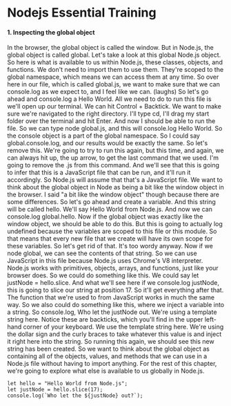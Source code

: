 # Nodejs Essential Training
#### 1. Inspecting the global object
In the browser, the global object is called the window. But in Node.js, the global object is called global. Let's take a look at this global Node.js object. So here is what is available to us within Node.js, these classes, objects, and functions. We don't need to import them to use them. They're scoped to the global namespace, which means we can access them at any time. So over here in our file, which is called global.js, we want to make sure that we can console.log as we expect to, and I feel like we can. (laughs) So let's go ahead and console.log a Hello World. All we need to do to run this file is we'll open up our terminal. We can hit Control + Backtick. We want to make sure we're navigated to the right directory. I'll type cd, I'll drag my start folder over the terminal and hit Enter. And now I should be able to run the file. So we can type node global.js, and this will console.log Hello World. So the console object is a part of the global namespace. So I could say global.console.log, and our results would be exactly the same. So let's remove this. We're going to try to run this again, but this time, and again, we can always hit up, the up arrow, to get the last command that we used. I'm going to remove the .js from this command. And we'll see that this is going to infer that this is a JavaScript file that can be run, and it'll run it accordingly. So Node.js will assume that that's a JavaScript file. We want to think about the global object in Node as being a bit like the window object in the browser. I said "a bit like the window object" though because there are some differences. So let's go ahead and create a variable. And this string will be called hello. We'll say Hello World from Node.js. And now we can console.log global.hello. Now if the global object was exactly like the window object, we should be able to do this. But this is going to actually log undefined because the variables are scoped to this file or this module. So that means that every new file that we create will have its own scope for these variables. So let's get rid of that. It's too wordy anyway. Now if we node global, we can see the contents of that string. So we can use JavaScript in this file because Node.js uses Chrome's V8 interpreter. Node.js works with primitives, objects, arrays, and functions, just like your browser does. So we could do something like this. We could say let justNode = hello.slice. And what we'll see here if we console.log justNode, this is going to slice our string at position 17. So it'll get everything after that. The function that we're used to from JavaScript works in much the same way. So we also could do something like this, where we inject a variable into a string. So console.log, Who let the justNode out. We're using a template string here. Notice these are backticks, which you'll find in the upper left-hand corner of your keyboard. We use the template string here. We're using the dollar sign and the curly braces to take whatever this value is and inject it right here into the string. So running this again, we should see this new string has been created. So we want to think about the global object as containing all of the objects, values, and methods that we can use in a Node.js file without having to import anything. For the rest of this chapter, we're going to explore what else is available to us globally in Node.js.
```
let hello = "Hello World from Node.js";
let justNode = hello.slice(17);
console.log(`Who let the ${justNode} out?`);
```

